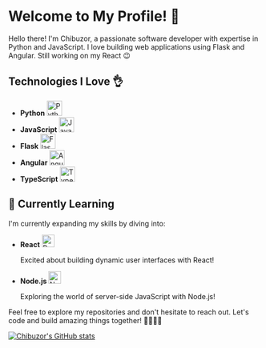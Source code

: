 

<!--

Here are some ideas to get you started:

- 🔭 I’m currently working on ...
- 🌱 I’m currently learning ...
- 👯 I’m looking to collaborate on ...
- 🤔 I’m looking for help with ...
- 💬 Ask me about ...
- 📫 How to reach me: ...
- 😄 Pronouns: ...
- ⚡ Fun fact: ...
-->


# Welcome to My Profile! 🚀

Hello there! I'm Chibuzor, a passionate software developer with expertise in Python and JavaScript. I love building web applications using Flask and Angular. Still working on my React 😉

## Technologies I Love 👌

- **Python** <img src="https://www.python.org/static/community_logos/python-logo.png" alt="Python Logo" width="30"/>
- **JavaScript** <img src="https://upload.wikimedia.org/wikipedia/commons/6/6a/JavaScript-logo.png" alt="JavaScript Logo" width="30"/>
- **Flask** <img src="https://flask.palletsprojects.com/en/2.1.x/_images/flask-logo.png" alt="Flask Logo" width="30"/>
- **Angular** <img src="https://angular.io/assets/images/logos/angular/angular.png" alt="Angular Logo" width="30"/>
- **TypeScript** <img src="https://seeklogo.com/images/T/typescript-logo-B29A3F462D-seeklogo.com.png" alt="TypeScript Logo" width="30"/>

<!--
## My Projects

- [Project 1](link-to-project1): A brief description of your project.
- [Project 2](link-to-project2): Another exciting project you've worked on.
-->

<!--
- Portfolio: [Your Portfolio](link-to-portfolio)
-->

## 🌱 Currently Learning 
I'm currently expanding my skills by diving into:


- **React** <img src="https://upload.wikimedia.org/wikipedia/commons/thumb/a/a7/React-icon.svg/1280px-React-icon.svg.png" alt="React Logo" width="25"/>
  
  Excited about building dynamic user interfaces with React!

- **Node.js** <img src="https://upload.wikimedia.org/wikipedia/commons/thumb/d/d9/Node.js_logo.svg/1280px-Node.js_logo.svg.png" alt="Node.js Logo" width="25"/>
  
  Exploring the world of server-side JavaScript with Node.js!

Feel free to explore my repositories and don't hesitate to reach out. Let's code and build amazing things together! 👩‍💻👨‍💻


[![Chibuzor's GitHub stats](https://github-readme-stats.vercel.app/api?username=chibuzor9)](https://github.com/anuraghazra/github-readme-stats)



